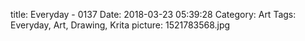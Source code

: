 title: Everyday - 0137
Date: 2018-03-23 05:39:28
Category: Art
Tags: Everyday, Art, Drawing, Krita
picture: 1521783568.jpg

